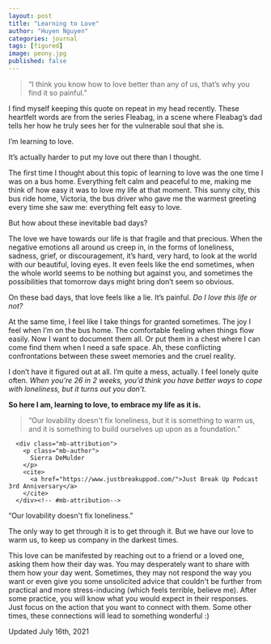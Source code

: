 ```yaml
---
layout: post
title: "Learning to Love"
author: "Huyen Nguyen"
categories: journal
tags: [figured]
image: peony.jpg
published: false
---
```


<section class="main">
      <div class="mb-wrap mb-style-2">
        <blockquote cite="http://www.gutenberg.org/ebboks/11">
          <p>“I think you know how to love better than any of us, that’s why you find it so painful.”</p>
        </blockquote>
      </div>
</section>

I find myself keeping this quote on repeat in my head recently. These heartfelt words are from the series Fleabag, in a scene where Fleabag’s dad tells her how he truly sees her for the vulnerable soul that she is.

I’m learning to love.

It’s actually harder to put my love out there than I thought.

The first time I thought about this topic of learning to love was the one time I was on a bus home. Everything felt calm and peaceful to me, making me think of how easy it was to love my life at that moment.
This sunny city, this bus ride home, Victoria, the bus driver who gave me the warmest greeting every time she saw me: everything felt easy to love.

But how about these inevitable bad days?

The love we have towards our life is that fragile and that precious. When the negative emotions all around us creep in, in the forms of loneliness, sadness, grief, or discouragement,
it’s hard, very hard, to look at the world with our beautiful, loving eyes.
It even feels like the end sometimes, when the whole world seems to be nothing but against you, and sometimes the possibilities that tomorrow days might bring don’t seem so obvious.

On these bad days, that love feels like a lie. It’s painful. *Do I love this life or not?*

At the same time, I feel like I take things for granted sometimes. The joy I feel when I’m on the bus home. The comfortable feeling when things flow easily. Now I want to document them all.
Or put them in a chest where I can come find them when I need a safe space. Ah, these conflicting confrontations
between these sweet memories and the cruel reality.

I don’t have it figured out at all. I’m quite a mess, actually. I feel lonely quite often. *When you’re 26 in 2
weeks, you’d think you have better ways to cope with loneliness, but it turns out you don’t.*

**So here I am, learning to love, to embrace my life as it is.**

<section class="main">
      <div class="mb-wrap mb-style-2">
        <blockquote cite="http://www.gutenberg.org/ebboks/11">
          <p>“Our lovability doesn't fix loneliness, but it is something to warm us, and it is something to build ourselves up upon
as a foundation.”</p>
        </blockquote>
      </div><!--#mb-wrap-->

      <div class="mb-attribution">
        <p class="mb-author">
          Sierra DeMulder
        </p>
        <cite>
          <a href="https://www.justbreakuppod.com/">Just Break Up Podcast 3rd Anniversary</a>
        </cite>
      </div><!-- #mb-attribution-->
</section>

“Our lovability doesn't fix loneliness.”

The only way to get through it is to get through it. But we have our love to warm us, to keep us company in the
darkest times.

This love can be manifested by reaching out to a friend or a loved one, asking them how their day was.
You may desperately want to share with them how your day went. Sometimes, they may not respond the way you want or even give you some unsolicited advice that couldn't be further from practical and more stress-inducing (which feels
terrible, believe me). After some practice, you will know what you would expect in their responses.
Just focus on the action that you want to connect with them. Some other times, these connections will lead to something wonderful :)

<p class="caption">Updated July 16th, 2021</p>
